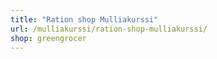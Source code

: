```yaml
---
title: "Ration shop Mulliakurssi"
url: /mulliakurssi/ration-shop-mulliakurssi/
shop: greengrocer
---
```

